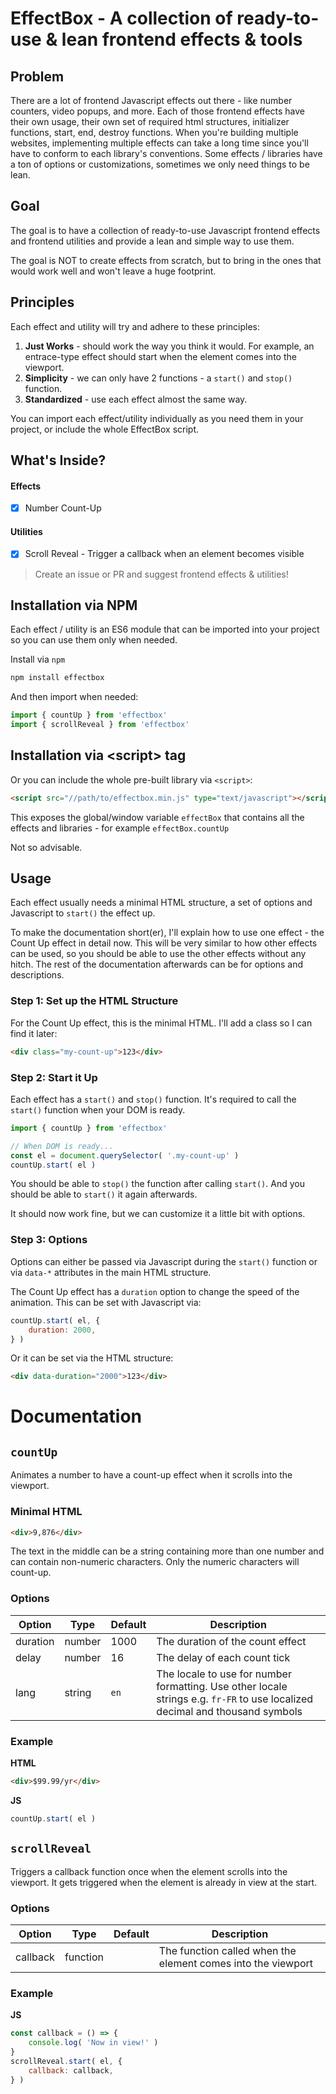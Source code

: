 # EffectBox - A collection of ready-to-use & lean frontend effects & tools

## Problem

There are a lot of frontend Javascript effects out there - like number counters, video popups, and more. Each of those frontend effects have their own usage, their own set of required html structures, initializer functions, start, end, destroy functions. When you're building multiple websites, implementing multiple effects can take a long time since you'll have to conform to each library's conventions. Some effects / libraries have a ton of options or customizations, sometimes we only need things to be lean.

## Goal

The goal is to have a collection of ready-to-use Javascript frontend effects and frontend utilities and provide a lean and simple way to use them.

The goal is NOT to create effects from scratch, but to bring in the ones that would work well and won't leave a huge footprint.

## Principles

Each effect and utility will try and adhere to these principles:

1. **Just Works** - should work the way you think it would. For example, an entrace-type effect should start when the element comes into the viewport.
2. **Simplicity** - we can only have 2 functions - a `start()` and `stop()` function.
3. **Standardized** - use each effect almost the same way.

You can import each effect/utility individually as you need them in your project, or include the whole EffectBox script.

## What's Inside?

#### Effects

- [x] Number Count-Up

#### Utilities

- [x] Scroll Reveal - Trigger a callback when an element becomes visible

> Create an issue or PR and suggest frontend effects & utilities!

## Installation via NPM

Each effect / utility is an ES6 module that can be imported into your project so you can use them only when needed.

Install via `npm`

```bash
npm install effectbox
```

And then import when needed:

```js
import { countUp } from 'effectbox'
import { scrollReveal } from 'effectbox'
```

## Installation via &lt;script> tag

Or you can include the whole pre-built library via `<script>`:

```html
<script src="//path/to/effectbox.min.js" type="text/javascript"></script>
```

This exposes the global/window variable `effectBox` that contains all the effects and libraries - for example `effectBox.countUp`

Not so advisable.

## Usage

Each effect usually needs a minimal HTML structure, a set of options and Javascript to `start()` the effect up.

To make the documentation short(er), I'll explain how to use one effect - the Count Up effect in detail now. This will be very similar to how other effects can be used, so you should be able to use the other effects without any hitch. The rest of the documentation afterwards can be for options and descriptions.

### Step 1: Set up the HTML Structure

For the Count Up effect, this is the minimal HTML. I'll add a class so I can find it later:

```html
<div class="my-count-up">123</div>
```

### Step 2: Start it Up

Each effect has a `start()` and `stop()` function. It's required to call the `start()` function when your DOM is ready.

```js
import { countUp } from 'effectbox'

// When DOM is ready...
const el = document.querySelector( '.my-count-up' )
countUp.start( el )
```

You should be able to `stop()` the function after calling `start()`. And you should be able to `start()` it again afterwards.

It should now work fine, but we can customize it a little bit with options.

### Step 3: Options

Options can either be passed via Javascript during the `start()` function or via `data-*` attributes in the main HTML structure.

The Count Up effect has a `duration` option to change the speed of the animation. This can be set with Javascript via:

```js
countUp.start( el, {
    duration: 2000,
} )
```

Or it can be set via the HTML structure:

```html
<div data-duration="2000">123</div>
```

# Documentation

## `countUp`

Animates a number to have a count-up effect when it scrolls into the viewport.

### Minimal HTML

```html
<div>9,876</div>
```

The text in the middle can be a string containing more than one number and can contain non-numeric characters. Only the numeric characters will count-up.

### Options

| Option | Type | Default | Description |
| - | - | - | - |
| duration | number | 1000 | The duration of the count effect |
| delay | number | 16 | The delay of each count tick |
| lang | string | `en` | The locale to use for number formatting. Use other locale strings e.g. `fr-FR` to use localized decimal and thousand symbols |

### Example

**HTML**
```html
<div>$99.99/yr</div>
```

**JS**
```js
countUp.start( el )
```

## `scrollReveal`

Triggers a callback function once when the element scrolls into the viewport. It gets triggered when the element is already in view at the start.

### Options

| Option | Type | Default | Description |
| - | - | - | - |
| callback | function | | The function called when the element comes into the viewport |

### Example

**JS**
```js
const callback = () => {
    console.log( 'Now in view!' )
}
scrollReveal.start( el, {
    callback: callback,
} )
```
